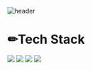 ![header](https://capsule-render.vercel.app/api?type=waving&color=gradient&height=300&section=header&text=Soohyeon%20Hwang&fontSize=90)


# ✏Tech Stack
<img src="https://img.shields.io/badge/C-A8B9CC?style=flat-square&logo=C&logoColor=white"/> <img src="https://img.shields.io/badge/python-3776AB?style=flat-square&logo=python&logoColor=white"> <img src="https://img.shields.io/badge/html-E34F26?style=flat-square&logo=html5&logoColor=white"> <img src="https://img.shields.io/badge/css-1572B6?style=flat-square&logo=css3&logoColor=white">
